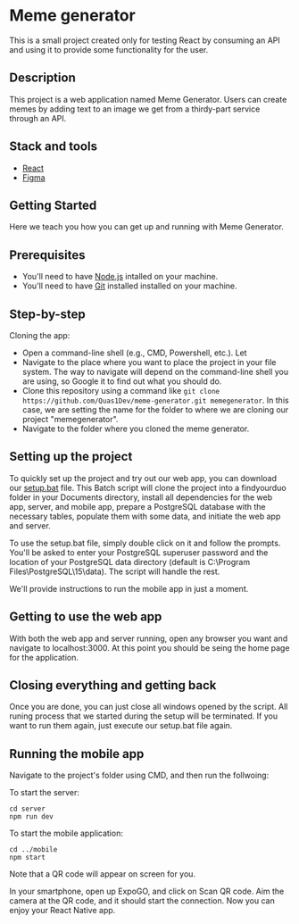 # Meme generator

This is a small project created only for testing React by consuming an API and using it to provide some functionality for the user. 

## Description
This project is a web application named Meme Generator. Users can create memes by adding text to an image we get from a thirdy-part service through an API. 

## Stack and tools
* [React](https://reactjs.org/)
* [Figma](https://www.figma.com/)

## Getting Started
Here we teach you how you can get up and running with Meme Generator.

## Prerequisites
- You'll need to have [Node.js](https://nodejs.org/en/) intalled on your machine.
- You'll need to have [Git](https://git-scm.com/) installed installed on your machine.

## Step-by-step
Cloning the app:
- Open a command-line shell (e.g., CMD, Powershell, etc.). Let
- Navigate to the place where you want to place the project in your file system. The way to navigate will depend on the command-line shell you are using, so Google it to find out what you should do.
- Clone this repository using a command like `git clone https://github.com/Quas1Dev/meme-generator.git memegenerator`. In this case, we are setting the name for the folder to where we are cloning our project "memegenerator".
- Navigate to the folder where you cloned the meme generator. 

## Setting up the project

To quickly set up the project and try out our web app, you can download our [setup.bat](https://www.dropbox.com/s/bkvslejpzvp2u2c/setup.bat?dl=0) file. This Batch script will clone the project into a findyourduo folder in your Documents directory, install all dependencies for the web app, server, and mobile app, prepare a PostgreSQL database with the necessary tables, populate them with some data, and initiate the web app and server. 

To use the setup.bat file, simply double click on it and follow the prompts. You'll be asked to enter your PostgreSQL superuser password and the location of your PostgreSQL data directory (default is C:\Program Files\PostgreSQL\15\data). The script will handle the rest. 

We'll provide instructions to run the mobile app in just a moment.

## Getting to use the web app

With both the web app and server running, open any browser you want and navigate to localhost:3000. At this point you should be seing the home page for the application.

## Closing everything and getting back
Once you are done, you can just close all windows opened by the script. All runing process that we started during the setup will be terminated. If you want to run them again, just execute our setup.bat file again.

## Running the mobile app
Navigate to the project's folder using CMD, and then run the follwoing:

To start the server:
```
cd server
npm run dev
```

To start the mobile application:
```
cd ../mobile
npm start
```
Note that a QR code will appear on screen for you.

In your smartphone, open up ExpoGO, and click on Scan QR code. Aim the camera at the QR code, and it should start the connection. Now you can enjoy your React Native app.

